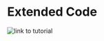 # Extended Code

![link to tutorial](https://github.com/roxxploxx/RimWorldModGuide/wiki/SHORTTUTORIAL%3A-ExtendedThings)
